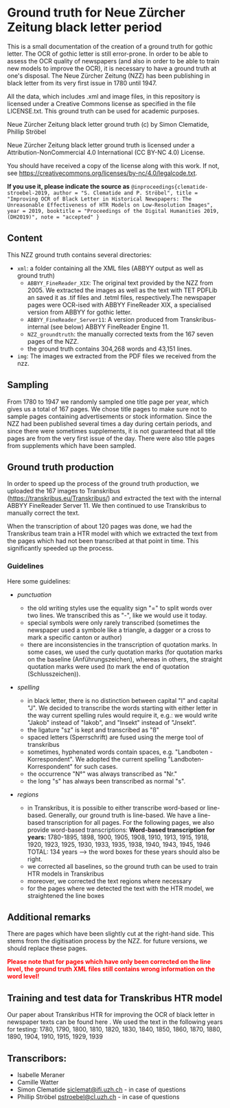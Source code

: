 # Ground truth for Neue Zürcher Zeitung black letter period

This is a small documentation of the creation of a ground truth for gothic letter. The OCR of gothic letter is still error-prone. In order to be able to assess the OCR quality of newspapers (and also in order to be able to train new models to improve the OCR), it is necessary to have a ground truth at one's disposal. The Neue Zürcher Zeitung (NZZ) has been publishing in black letter from its very first issue in 1780 until 1947.

All the data, which includes .xml and image files, in this repository is licensed under a Creative Commons license as specified in the file LICENSE.txt. This ground truth can be used for academic purposes. 

Neue Zürcher Zeitung black letter ground truth (c) by Simon Clematide, Phillip Ströbel

Neue Zürcher Zeitung black letter ground truth is licensed under a
Attribution-NonCommercial 4.0 International (CC BY-NC 4.0) License.

You should have received a copy of the license along with this
work. If not, see <https://creativecommons.org/licenses/by-nc/4.0/legalcode.txt>.

<b>If you use it, please indicate the source as</b>
`
@inproceedings{clematide-stroebel-2019,
  author = "S. Clematide and P. Ströbel",
  title = "Improving OCR of Black Letter in Historical Newspapers: The Unreasonable Effectiveness of HTR Models on Low-Resolution Images",
  year = 2019,
  booktitle = "Proceedings of the Digital Humanities 2019, (DH2019)",
  note = "accepted"
}
`

## Content
This NZZ ground truth contains several directories:
 - `xml`: a folder containing all the XML files (ABBYY output as well as ground truth)
   - `ABBYY_FineReader_XIX`: The original text provided by the NZZ from 2005. We extracted the images as well as the text with TET PDFLib an saved it as .tif files and .tetml files, respectively.The newspaper pages were OCR-ised with ABBYY FineReader XIX, a specialised version from ABBYY for gothic letter. 
   - `ABBYY_FineReader_Server11`: A version produced from Transkribus-internal (see below) ABBYY FineReader Engine 11.
   - `NZZ_groundtruth`: the manually corrected texts from the 167 seven pages of the NZZ.
    - the ground truth contains 304,268 words and 43,151 lines.
 - `img`: The images we extracted from the PDF files we received from the nzz.

## Sampling
From 1780 to 1947 we randomly sampled one title page per year, which gives us a total of 167 pages. We chose title pages to make sure not to sample pages containing advertisements or stock information. Since the NZZ had been published several times a day during certain periods, and since there were sometimes supplements, it is not guaranteed that all title pages are from the very first issue of the day. There were also title pages from supplements which have been sampled.

## Ground truth production
In order to speed up the process of the ground truth production, we uploaded the 167 images to Transkribus (<url>https://transkribus.eu/Transkribus/</url>) and extracted the text with the internal ABBYY FineReader Server 11. We then continued to use Transkribus to manually correct the text.

When the transcription of about 120 pages was done, we had the Transkribus team train a HTR model with which we extracted the text from the pages which had not been transcribed at that point in time. This significantly speeded up the process.

### Guidelines
Here some guidelines:

 - *punctuation*
   - the old writing styles use the equality sign "=" to split words over two lines. We transcribed this as "-", like we would use it today.
   - special symbols were only rarely transcribed (sometimes the newspaper used a symbole like a triangle, a dagger or a cross to mark a specific canton or author)
   - there are inconsistencies in the transcription of quotation marks. In some cases, we used the curly quotation marks (for quotation marks on the baseline (Anführungszeichen), whereas in others, the straight quotation marks were used (to mark the end of quotation (Schlusszeichen)).

 - *spelling*
   - in black letter, there is no distinction between capital "I" and capital "J". We decided to transcribe the words starting with either letter in the way current spelling rules would require it, e.g.: we would write "Jakob" instead of "Iakob", and "Insekt" instead of "Jnsekt".
   - the ligature "sz" is kept and transcribed as "ß"
   - spaced letters (Sperrschrift) are fused using the merge tool of transkribus
   - sometimes, hyphenated words contain spaces, e.g. "Landboten - Korrespondent". We adopted the current spelling "Landboten-Korrespondent" for such cases.
   - the occurrence "N°" was always transcribed as "Nr."
   - the long "s" has always been transcribed as normal "s".

 - *regions*
   - in Transkribus, it is possible to either transcribe word-based or line-based. Generally, our ground truth is line-based. We have a line-based transcription for all pages. For the following pages, we also provide word-based transcriptions: **Word-based transcription for years:**
1780-1895, 1898, 1900, 1905, 1908, 1910, 1913, 1915, 1918, 1920, 1923, 1925, 1930, 1933, 1935, 1938, 1940, 1943, 1945, 1946
TOTAL: 134 years --> the word boxes for these years should also be right.
   - we corrected all baselines, so the ground truth can be used to train HTR models in Transkribus
   - moreover, we corrected the text regions where necessary
   - for the pages where we detected the text with the HTR model, we straightened the line boxes
 
 ## Additional remarks
There are pages which have been slightly cut at the right-hand side. This stems from the digitisation process by the NZZ. for future versions, we should replace these pages.

<b><span style="color: red">Please note that for pages which have only been corrected on the line level, the ground truth XML files still contains wrong information on the word level!</span></b>
 
 ## Training and test data for Transkribus HTR model
 Our paper about Transkribus HTR for improving the OCR of black letter in newspaper texts can be found here <INSERT LINK>. We used the text in the following years for testing:
 1780, 1790, 1800, 1810, 1820, 1830, 1840, 1850, 1860, 1870, 1880, 1890, 1904, 1910, 1915, 1929, 1939
 
## Transcribors:
 - Isabelle Meraner
 - Camille Watter
 - Simon Clematide siclemat@ifi.uzh.ch - in case of questions
 - Phillip Ströbel pstroebel@cl.uzh.ch - in case of questions
